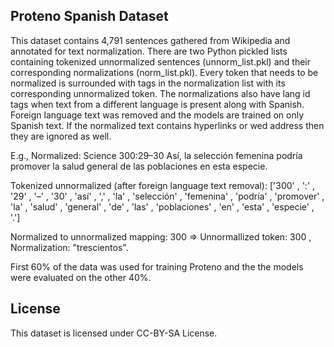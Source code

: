 ## Proteno Spanish Dataset

This dataset contains 4,791 sentences gathered from Wikipedia and annotated for text normalization.  There are two Python pickled lists containing tokenized unnormalized sentences (unnorm_list.pkl) and their corresponding normalizations (norm_list.pkl).  Every token that needs to be normalized is surrounded with <error> tags in the normalization list with its corresponding unnormalized token. The normalizations also have lang id tags when text from a different language is present along with Spanish. Foreign language text was removed and the models are trained on only Spanish text. If the normalized text contains hyperlinks or wed address then they are ignored as well.
  
E.g., 
Normalized: <lang id="en">Science</lang> <error what="trescientos">300</error>:<error what="veintinueve">29</error><error what="a">–</error><error what="treinta">30</error> Así, la selección femenina podría promover la salud general de las poblaciones en esta especie.

Tokenized unnormalized (after foreign language text removal): ['300' , ':' , '29' , '–' , '30' , 'así' , ',' , 'la' , 'selección' , 'femenina' , 'podría' , 'promover' , 'la' , 'salud' , 'general' , 'de' , 'las' , 'poblaciones' , 'en' , 'esta' , 'especie' , '.']

Normalized to unnormalized mapping: <error what="trescientos">300</error> => Unnormallized token: 300 , Normalization: "trescientos".

First 60% of the data was used for training Proteno and the the models were evaluated on the other 40%.

## License
This dataset is licensed under CC-BY-SA License.
